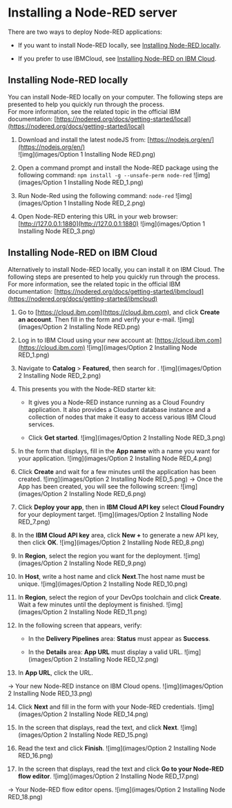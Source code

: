 # Installing a Node-RED server
There are two ways to deploy Node-RED applications:
* If you want to install Node-RED locally, see [Installing Node-RED locally](#installing-node-red-locally).<br/>

* If you prefer to use IBMCloud, see [Installing Node-RED on IBM Cloud](#installing-node-red-on-ibm-cloud).

## Installing Node-RED locally

<html>
<a id="Install"></a>
</html>

You can install Node-RED locally on your computer. The following steps are presented to help you quickly run through the process.<br/>
For more information, see the related topic in the official IBM documentation: [https://nodered.org/docs/getting-started/local](https://nodered.org/docs/getting-started/local)


1. Download and install the latest nodeJS from: [https://nodejs.org/en/](https://nodejs.org/en/)<br/>
   ![img](images/Option 1 Installing Node RED.png)<br/>


2. Open a command prompt and install the Node-RED package using the following command:
    `npm install -g --unsafe-perm node-red`
   ![img](images/Option 1 Installing Node RED_1.png)
   
3. Run Node-Red using the following command:
   `node-red`
   ![img](images/Option 1 Installing Node RED_2.png)
   
4. Open Node-RED entering this URL in your web browser: [http://127.0.0.1:1880](http://127.0.0.1:1880)
   ![img](images/Option 1 Installing Node RED_3.png)

## Installing Node-RED on IBM Cloud

<html>
<a id="Installi"></a>
</html>

Alternatively to install Node-RED locally, you can install it on IBM Cloud. The following steps are presented to help you quickly run through the process.<br/>
For more information, see the related topic in the official IBM documentation: [https://nodered.org/docs/getting-started/ibmcloud](https://nodered.org/docs/getting-started/ibmcloud)

1. Go to [https://cloud.ibm.com](https://cloud.ibm.com), and click **Create an account**. Then fill in the form and verify your e-mail.
   ![img](images/Option 2 Installing Node RED.png)

2. Log in to IBM Cloud using your new account at: [https://cloud.ibm.com](https://cloud.ibm.com)
   ![img](images/Option 2 Installing Node RED_1.png) 

3. Navigate to **Catalog** &gt; **Featured**, then search for .
   ![img](images/Option 2 Installing Node RED_2.png)

4. This presents you with the Node-RED starter kit:
    * It gives you a Node-RED instance running as a Cloud Foundry application. It also provides a Cloudant database instance and a collection of nodes that make it easy to access various IBM Cloud services.<br/>

    * Click **Get started**.
![img](images/Option 2 Installing Node RED_3.png)

5. In the form that displays, fill in the **App name** with a name you want for your application.
![img](images/Option 2 Installing Node RED_4.png)

6. Click **Create** and wait for a few minutes until the application has been created.
![img](images/Option 2 Installing Node RED_5.png)
-&gt; Once the App has been created, you will see the following screen:
![img](images/Option 2 Installing Node RED_6.png)

7. Click **Deploy your app**, then in **IBM Cloud API key** select **Cloud Foundry** for your deployment target.
![img](images/Option 2 Installing Node RED_7.png)

8. In the **IBM Cloud API key** area, click **New +** to generate a new API key, then click **OK**.
![img](images/Option 2 Installing Node RED_8.png)

9. In **Region**, select the region you want for the deployment.
![img](images/Option 2 Installing Node RED_9.png)

10. In **Host**, write a host name and click **Next**.The host name must be unique.
![img](images/Option 2 Installing Node RED_10.png)

11. In **Region**, select the region of your DevOps toolchain and click **Create**. Wait a few minutes until the deployment is finished.
![img](images/Option 2 Installing Node RED_11.png)

12. In the following screen that appears, verify:
    * In the **Delivery Pipelines** area: **Status** must appear as **Success**.<br/>

    * In the **Details** area: **App URL** must display a valid URL.
![img](images/Option 2 Installing Node RED_12.png)

13. In **App URL**, click the URL.

-&gt; Your new Node-RED instance on IBM Cloud opens.
![img](images/Option 2 Installing Node RED_13.png)

14. Click **Next** and fill in the form with your Node-RED credentials.
![img](images/Option 2 Installing Node RED_14.png)

15. In the screen that displays, read the text, and click **Next**.
![img](images/Option 2 Installing Node RED_15.png)

16. Read the text and click **Finish**.
![img](images/Option 2 Installing Node RED_16.png)

17. In the screen that displays, read the text and click **Go to your Node-RED flow editor**.
![img](images/Option 2 Installing Node RED_17.png)

-&gt; Your Node-RED flow editor opens. ![img](images/Option 2 Installing Node RED_18.png)

